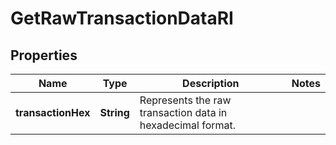 

# GetRawTransactionDataRI


## Properties

| Name | Type | Description | Notes |
|------------ | ------------- | ------------- | -------------|
|**transactionHex** | **String** | Represents the raw transaction data in hexadecimal format. |  |



